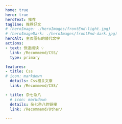 ```yaml
---
home: true
hero: true
heroText: 推荐
tagline: 推荐好文
# (heroImage: ./heroImages/frontEnd-light.jpg)
# (heroImageDark: ./heroImages/frontEnd-dark.jpg)
heroAlt: 主页图标的替代文字
actions:
- text: 快速阅读 💡
  link: /Recommend/CSS/
  type: primary

features:
- title: Css
# icon: markdown
  details: Css相关文章
  link: /Recommend/CSS/

- title: 杂七杂八
  # icon: markdown
  details: 杂七杂八的链接
  link: /Recommend/Other/
  
---
```



